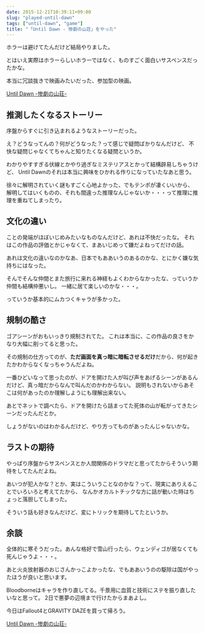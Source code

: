 ```yaml
---
date: 2015-12-21T10:39:11+09:00
slug: "played-until-dawn"
tags: ["until-dawn", "game"]
title: "「Until Dawn - 惨劇の山荘」をやった"
---
```


ホラーは避けてたんだけど結局やりました。

とはいえ実際はホラーらしいホラーではなく、ものすごく面白いサスペンスだったかな。

本当に冗談抜きで映画みたいだった、参加型の映画。


<a rel="nofollow" href="http://www.amazon.co.jp/gp/product/B00YGXGVNW/ref=as_li_qf_sp_asin_tl?ie=UTF8&camp=247&creative=1211&creativeASIN=B00YGXGVNW&linkCode=as2&tag=unresolved-22">Until Dawn -惨劇の山荘-</a><img src="http://ir-jp.amazon-adsystem.com/e/ir?t=unresolved-22&l=as2&o=9&a=B00YGXGVNW" width="1" height="1" border="0" alt="" style="border:none !important; margin:0px !important;display: none;" />

## 推測したくなるストーリー

序盤からすぐに引き込まれるようなストーリーだった。

え？どうなってんの？何がどうなった？って感じで疑問ばかりなんだけど、
不快な疑問じゃなくてちゃんと知りたくなる疑問というか。

わかりやすすぎる伏線とかやり過ぎなミステリアスとかって結構辟易しちゃうけど、
Until Dawnのそれは本当に興味をひかれる作りになっていたなあと思う。

徐々に解明されていく謎もすごく心地よかった、でもテンポが凄くいいから、
解明してはいくものの、それも間違った推理なんじゃないか・・・って推理に推理を重ねてしまったり。

## 文化の違い

ことの発端がほぼいじめみたいなものなんだけど、あれは不快だったな。
それはこの作品の評価とかじゃなくて、まあいじめって嫌だよねってだけの話。

あれは文化の違いなのかなあ、日本でもああいうのあるのかな、とにかく嫌な気持ちにはなった。

そんでそんな仲間とまた旅行に来れる神経もよくわからなかったな、っていうか仲間も結構仲悪いし。
一緒に居て楽しいのかな・・・。

っていうか基本的にムカつくキャラが多かった。

## 規制の酷さ

ゴアシーンがおもいっきり規制されてた。
これは本当に、この作品の良さをかなり大幅に削ってると思った。

その規制の仕方ってのが、**ただ画面を真っ暗に暗転させるだけ**だから、何が起きたかわからなくなっちゃうんだよね。

一番ひどいなって思ったのが、ドアを開けた人が叫び声をあげるシーンがあるんだけど、真っ暗だからなんで叫んだのかわからない。
説明もされないからあそこは何があったのか理解しようにも理解出来ない。

あとでネットで調べたら、ドアを開けたら詰まってた死体の山が転がってきたシーンだったんだとか。

しょうがないのはわかるんだけど、やり方ってものがあったんじゃないかな。

## ラストの期待

やっぱり序盤からサスペンスとか人間関係のドラマだと思ってたからそういう期待をしてたんだよね。

あいつが犯人かな？とか、実はこういうことなのかな？って、現実にありえることでいろいろと考えてたから、
なんかオカルトチックな方に話が動いた時はちょっと落胆してしまった。

そういう話も好きなんだけど、変にトリックを期待してたというか。

## 余談

全体的に寒そうだった。あんな格好で雪山行ったら、ウェンディゴが居なくても死んじゃうよ・・・。

あと火炎放射器のおじさんかっこよかったな、でもああいうのの駆除は国がやったほうが良いと思います。

Bloodborneはキャラを作り直してる。千景用に血質と技術にステを振り直したいなと思って。
2日で悪夢の辺境まで行けたからまあよし。

今日はFallout4とGRAVITY DAZEを買って帰ろう。

<a rel="nofollow" href="http://www.amazon.co.jp/gp/product/B00YGXGVNW/ref=as_li_qf_sp_asin_tl?ie=UTF8&camp=247&creative=1211&creativeASIN=B00YGXGVNW&linkCode=as2&tag=unresolved-22">Until Dawn -惨劇の山荘-</a><img src="http://ir-jp.amazon-adsystem.com/e/ir?t=unresolved-22&l=as2&o=9&a=B00YGXGVNW" width="1" height="1" border="0" alt="" style="border:none !important; margin:0px !important;display: none;" />

